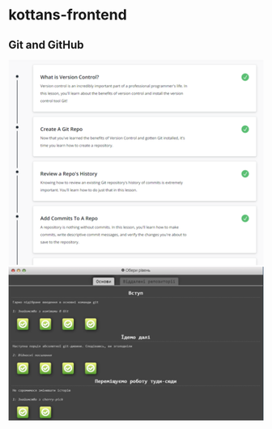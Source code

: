 # kottans-frontend

## Git and GitHub

![Udacity course](/task_git_github/image-1.png)
![Learn Git branching](/task_git_github/image-2.png)

